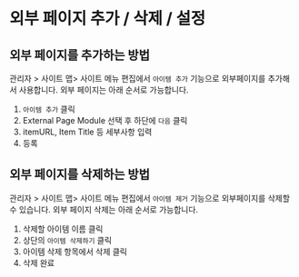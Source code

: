# 외부 페이지 추가 / 삭제 / 설정

## 외부 페이지를 추가하는 방법

관리자 &gt; 사이트 맵&gt; 사이트 메뉴 편집에서 `아이템 추가` 기능으로 외부페이지를 추가해서 사용합니다. 외부 페이지는 아래 순서로 가능합니다.

1. `아이템 추가` 클릭
2. External Page Module 선택 후 하단에 `다음` 클릭
3. itemURL, Item Title 등 세부사항 입력
4. 등록

## 외부 페이지를 삭제하는 방법

관리자 &gt; 사이트 맵&gt; 사이트 메뉴 편집에서 `아이템 제거` 기능으로 외부페이지를 삭제할 수 있습니다. 외부 페이지 삭제는 아래 순서로 가능합니다.

1. 삭제할 아이템 이름 클릭
2. 상단의 `아이템 삭제하기` 클릭
3. 아이템 삭제 항목에서 삭제 클릭
4. 삭제 완료

